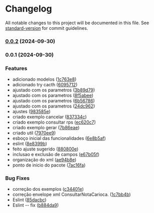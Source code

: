 # Changelog

All notable changes to this project will be documented in this file. See [standard-version](https://github.com/conventional-changelog/standard-version) for commit guidelines.

### [0.0.2](https://github.com/Omnis-Solucoes-Juridicas/nota-carioca-node/compare/v0.0.1...v0.0.2) (2024-09-30)

### 0.0.1 (2024-09-30)


### Features

* adicionado modelos ([1c763e8](https://github.com/Omnis-Solucoes-Juridicas/nota-carioca-node/commit/1c763e88baa56cd3dd4edc1b66b7a77a98d827e9))
* adicionado try cacth ([6095712](https://github.com/Omnis-Solucoes-Juridicas/nota-carioca-node/commit/6095712020fb4b2e89928857bd1c9bf86edbf8c5))
* ajustado com os parametros ([3b89d79](https://github.com/Omnis-Solucoes-Juridicas/nota-carioca-node/commit/3b89d7961c5b1dab563e2c642a5a79c3dbc15d8a))
* ajustado com os parametros ([8f5abee](https://github.com/Omnis-Solucoes-Juridicas/nota-carioca-node/commit/8f5abee827b39896e96d5f0757978ef3be7dce77))
* ajustado com os parametros ([6b56786](https://github.com/Omnis-Solucoes-Juridicas/nota-carioca-node/commit/6b567866af45a7869582a4c60ebe08186be30f59))
* ajustado com os parametros ([24dc962](https://github.com/Omnis-Solucoes-Juridicas/nota-carioca-node/commit/24dc962a9819323e2df4f2eec939426da18cd01b))
* ajustes ([983585e](https://github.com/Omnis-Solucoes-Juridicas/nota-carioca-node/commit/983585e41db7d6def963241cf0e2816c4a689e86))
* criado exemplo cancelar ([837334c](https://github.com/Omnis-Solucoes-Juridicas/nota-carioca-node/commit/837334c6e7c7c7b79af9a94ec9911c364a4138bc))
* criado exemplo consultar rps ([ec620c7](https://github.com/Omnis-Solucoes-Juridicas/nota-carioca-node/commit/ec620c7b0393b0a7a58e4371a61a9f224f5f141e))
* criado exemplo gerar ([7b86eae](https://github.com/Omnis-Solucoes-Juridicas/nota-carioca-node/commit/7b86eaee4051933b417fed85aefdbf214a98bfa0))
* criado util ([7970ee9](https://github.com/Omnis-Solucoes-Juridicas/nota-carioca-node/commit/7970ee9d9a4f5f4ae0beeab38501faabd1bedc65))
* esboço inicial das funcionalidades ([6e8b5af](https://github.com/Omnis-Solucoes-Juridicas/nota-carioca-node/commit/6e8b5af1c211120d6e0dc90826eec68708ed8adc))
* eslint ([8e8399b](https://github.com/Omnis-Solucoes-Juridicas/nota-carioca-node/commit/8e8399b2aeabf9433561baf2a16028708b418a56))
* feito ajuste sugerido ([880800e](https://github.com/Omnis-Solucoes-Juridicas/nota-carioca-node/commit/880800ee956586eb5f9be44f641df18f797ec03c))
* inclusao e exclusão de campos ([e67b05f](https://github.com/Omnis-Solucoes-Juridicas/nota-carioca-node/commit/e67b05f944b925ca591c7d6a482d85a368b88c16))
* organização do xml ([ae94b8e](https://github.com/Omnis-Solucoes-Juridicas/nota-carioca-node/commit/ae94b8e387f954d3ace5bd413d22c47d3fd1977c))
* ponto de inicio do pacote ([7ac16fa](https://github.com/Omnis-Solucoes-Juridicas/nota-carioca-node/commit/7ac16fa55ec81da3fec0d4880cdd66172cf328b9))


### Bug Fixes

* correção dos exemplos ([c34401e](https://github.com/Omnis-Solucoes-Juridicas/nota-carioca-node/commit/c34401effb0a82782de8794f447aaabfabb4c45f))
* correção envelope xml ConsultarNotaCarioca. ([1c7bb4b](https://github.com/Omnis-Solucoes-Juridicas/nota-carioca-node/commit/1c7bb4bf2cd15119e814f29c7fea7b0b59e7d41f))
* Eslint ([85dacbc](https://github.com/Omnis-Solucoes-Juridicas/nota-carioca-node/commit/85dacbc4c3ba42b06bcd4b80ee1909aee5a9a3ae))
* Eslint -- fix ([b884da9](https://github.com/Omnis-Solucoes-Juridicas/nota-carioca-node/commit/b884da97afb6192373938aae0a8762eff476646d))
